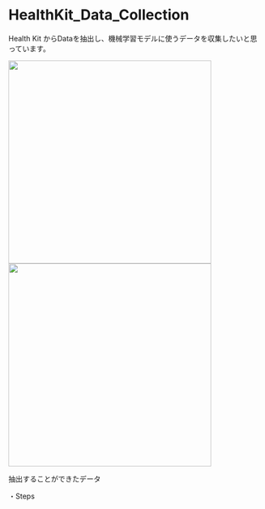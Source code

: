 # HealthKit_Data_Collection
Health Kit からDataを抽出し、機械学習モデルに使うデータを収集したいと思っています。

<p text-align="center">
  <img src="https://user-images.githubusercontent.com/52638834/97796841-45495400-1c5a-11eb-97c8-46d9e27c3bc8.PNG" width="400px">
  <img src="https://user-images.githubusercontent.com/52638834/97796848-572af700-1c5a-11eb-9c30-a42fbdda5862.png" width="400px">
</p>


抽出することができたデータ

・Steps
